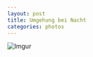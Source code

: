```yaml
---
layout: post
title: Umgehung bei Nacht
categories: photos
---
```


![Imgur](https://i.imgur.com/ChvJXZM.jpg)